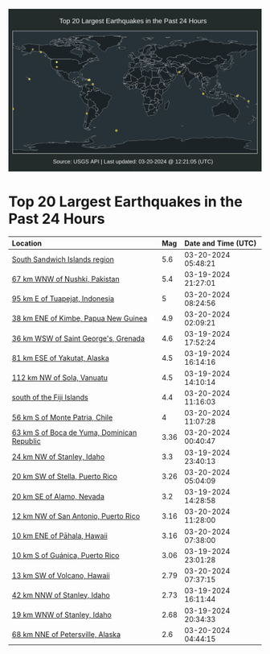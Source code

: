 ![Map](./map.png)

# Top 20 Largest Earthquakes in the Past 24 Hours

| Location | Mag | Date and Time (UTC) |
|:---|:---|:---|
| [South Sandwich Islands region](https://earthquake.usgs.gov/earthquakes/eventpage/us6000mjx0) | 5.6 | 03-20-2024 05:48:21 |
| [67 km WNW of Nushki, Pakistan](https://earthquake.usgs.gov/earthquakes/eventpage/us6000mjux) | 5.4 | 03-19-2024 21:27:01 |
| [95 km E of Tuapejat, Indonesia](https://earthquake.usgs.gov/earthquakes/eventpage/us6000mjy1) | 5 | 03-20-2024 08:24:56 |
| [38 km ENE of Kimbe, Papua New Guinea](https://earthquake.usgs.gov/earthquakes/eventpage/us6000mjvy) | 4.9 | 03-20-2024 02:09:21 |
| [36 km WSW of Saint George's, Grenada](https://earthquake.usgs.gov/earthquakes/eventpage/us6000mjtq) | 4.6 | 03-19-2024 17:52:24 |
| [81 km ESE of Yakutat, Alaska](https://earthquake.usgs.gov/earthquakes/eventpage/ak0243mx2dy7) | 4.5 | 03-19-2024 16:14:16 |
| [112 km NW of Sola, Vanuatu](https://earthquake.usgs.gov/earthquakes/eventpage/us6000mjrs) | 4.5 | 03-19-2024 14:10:14 |
| [south of the Fiji Islands](https://earthquake.usgs.gov/earthquakes/eventpage/us6000mjys) | 4.4 | 03-20-2024 11:16:03 |
| [56 km S of Monte Patria, Chile](https://earthquake.usgs.gov/earthquakes/eventpage/us6000mjyq) | 4 | 03-20-2024 11:07:28 |
| [63 km S of Boca de Yuma, Dominican Republic](https://earthquake.usgs.gov/earthquakes/eventpage/pr71443388) | 3.36 | 03-20-2024 00:40:47 |
| [24 km NW of Stanley, Idaho](https://earthquake.usgs.gov/earthquakes/eventpage/us6000mjvh) | 3.3 | 03-19-2024 23:40:13 |
| [20 km SW of Stella, Puerto Rico](https://earthquake.usgs.gov/earthquakes/eventpage/pr71443403) | 3.26 | 03-20-2024 05:04:09 |
| [20 km SE of Alamo, Nevada](https://earthquake.usgs.gov/earthquakes/eventpage/nn00875010) | 3.2 | 03-19-2024 14:28:58 |
| [12 km NW of San Antonio, Puerto Rico](https://earthquake.usgs.gov/earthquakes/eventpage/pr71443418) | 3.16 | 03-20-2024 11:28:00 |
| [10 km ENE of Pāhala, Hawaii](https://earthquake.usgs.gov/earthquakes/eventpage/hv74142722) | 3.16 | 03-20-2024 07:38:00 |
| [10 km S of Guánica, Puerto Rico](https://earthquake.usgs.gov/earthquakes/eventpage/pr71443378) | 3.06 | 03-19-2024 23:01:28 |
| [13 km SW of Volcano, Hawaii](https://earthquake.usgs.gov/earthquakes/eventpage/hv74142717) | 2.79 | 03-20-2024 07:37:15 |
| [42 km NNW of Stanley, Idaho](https://earthquake.usgs.gov/earthquakes/eventpage/mb90043408) | 2.73 | 03-19-2024 16:11:44 |
| [19 km WNW of Stanley, Idaho](https://earthquake.usgs.gov/earthquakes/eventpage/mb90043463) | 2.68 | 03-19-2024 20:34:33 |
| [68 km NNE of Petersville, Alaska](https://earthquake.usgs.gov/earthquakes/eventpage/ak0243odmylk) | 2.6 | 03-20-2024 04:44:15 |
